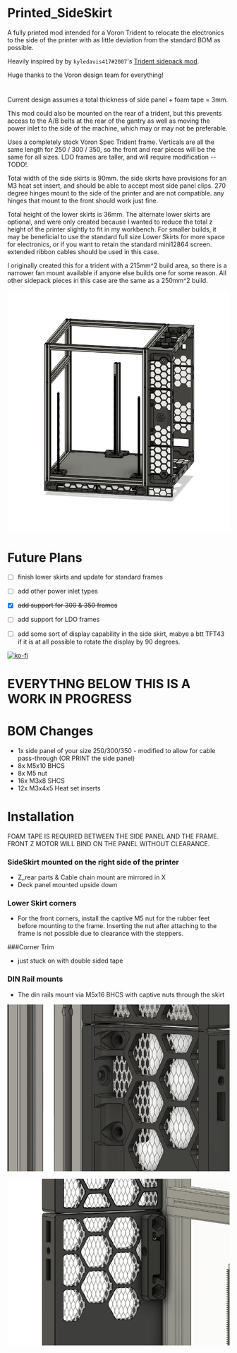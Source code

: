 # Printed_SideSkirt
A fully printed mod intended for a Voron Trident to relocate the electronics to the side of the printer with as little deviation from the standard BOM as possible.

Heavily inspired by by `kyledavis417#2007`'s [Trident sidepack mod](https://github.com/3DPrintingMods/VoronTrident-Sidepack).

Huge thanks to the Voron design team for everything!

#

Current design assumes a total thickness of side panel + foam tape = 3mm.

This mod could also be mounted on the rear of a trident, but this prevents access to the A/B belts at the rear of the gantry as well as moving the power inlet to the side of the machine, which may or may not be preferable.

Uses a completely stock Voron Spec Trident frame. Verticals are all the same length for 250 / 300 / 350, so the front and rear pieces will be the same for all sizes. 
LDO frames are taller, and will require modification --TODO!.

Total width of the side skirts is 90mm. 
the side skirts have provisions for an M3 heat set insert, and should be able to accept most side panel clips.
270 degree hinges mount to the side of the printer and are not compatible. any hinges that mount to the front should work just fine.

Total height of the lower skirts is 36mm.
The alternate lower skirts are optional, and were only created because I wanted to reduce the total z height of the printer slightly to fit in my workbench.
For smaller builds, it may be beneficial to use the standard full size Lower Skirts for more space for electronics, or if you want to retain the standard mini12864 screen. 
extended ribbon cables should be used in this case.


I originally created this for a trident with a 215mm^2 build area, so there is a narrower fan mount available if anyone else builds one for some reason.
All other sidepack pieces in this case are the same as a 250mm^2 build.

<p align="center">
  <img src="Images/overview.png" width="800">
</p>


# Future Plans
- [ ] finish lower skirts and update for standard frames
- [ ] add other power inlet types
- [x] ~~add support for 300 & 350 frames~~
- [ ] add support for LDO frames
- [ ] add some sort of display capability in the side skirt, mabye a btt TFT43 if it is at all possible to rotate the display by 90 degrees.


[![ko-fi](https://ko-fi.com/img/githubbutton_sm.svg)](https://ko-fi.com/M4M2H52T7)

# EVERYTHNG BELOW THIS IS A WORK IN PROGRESS


# BOM Changes

+ 1x side panel of your size 250/300/350 - modified to allow for cable pass-through (OR PRINT the side panel)
+ 8x M5x10 BHCS
+ 8x M5 nut
+ 16x M3x8 SHCS
+ 12x M3x4x5 Heat set inserts


# Installation

FOAM TAPE IS REQUIRED BETWEEN THE SIDE PANEL AND THE FRAME. FRONT Z MOTOR WILL BIND ON THE PANEL WITHOUT CLEARANCE.

### SideSkirt mounted on the right side of the printer
- Z_rear parts & Cable chain mount are mirrored in X 
- Deck panel mounted upside down


### Lower Skirt corners
- For the front corners, install the captive M5 nut for the rubber feet before mounting to the frame. Inserting the nut after attaching to the frame is not possible due to clearance with the steppers.


###Corner Trim
- just stuck on with double sided tape


### DIN Rail mounts
- The din rails mount via M5x16 BHCS with captive nuts through the skirt

<p align="center">
  <img src="Images/din_outside.png" width="600">
</p>

<p align="center">
  <img src="Images/din_inside.png" width="600">
</p>
